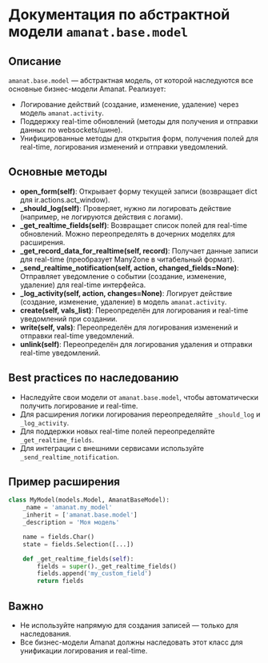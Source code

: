 # Документация по абстрактной модели `amanat.base.model`

## Описание
`amanat.base.model` — абстрактная модель, от которой наследуются все основные бизнес-модели Amanat. Реализует:
- Логирование действий (создание, изменение, удаление) через модель `amanat.activity`.
- Поддержку real-time обновлений (методы для получения и отправки данных по websockets/шине).
- Унифицированные методы для открытия форм, получения полей для real-time, логирования изменений и отправки уведомлений.

## Основные методы
- **open_form(self)**: Открывает форму текущей записи (возвращает dict для ir.actions.act_window).
- **_should_log(self)**: Проверяет, нужно ли логировать действие (например, не логируются действия с логами).
- **_get_realtime_fields(self)**: Возвращает список полей для real-time обновлений. Можно переопределять в дочерних моделях для расширения.
- **_get_record_data_for_realtime(self, record)**: Получает данные записи для real-time (преобразует Many2one в читабельный формат).
- **_send_realtime_notification(self, action, changed_fields=None)**: Отправляет уведомление о событии (создание, изменение, удаление) для real-time интерфейса.
- **_log_activity(self, action, changes=None)**: Логирует действие (создание, изменение, удаление) в модель `amanat.activity`.
- **create(self, vals_list)**: Переопределён для логирования и real-time уведомлений при создании.
- **write(self, vals)**: Переопределён для логирования изменений и отправки real-time уведомлений.
- **unlink(self)**: Переопределён для логирования удаления и отправки real-time уведомлений.

## Best practices по наследованию
- Наследуйте свои модели от `amanat.base.model`, чтобы автоматически получить логирование и real-time.
- Для расширения логики логирования переопределяйте `_should_log` и `_log_activity`.
- Для поддержки новых real-time полей переопределяйте `_get_realtime_fields`.
- Для интеграции с внешними сервисами используйте `_send_realtime_notification`.

## Пример расширения
```python
class MyModel(models.Model, AmanatBaseModel):
    _name = 'amanat.my_model'
    _inherit = ['amanat.base.model']
    _description = 'Моя модель'

    name = fields.Char()
    state = fields.Selection([...])

    def _get_realtime_fields(self):
        fields = super()._get_realtime_fields()
        fields.append('my_custom_field')
        return fields
```

## Важно
- Не используйте напрямую для создания записей — только для наследования.
- Все бизнес-модели Amanat должны наследовать этот класс для унификации логирования и real-time. 